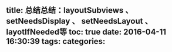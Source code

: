 title: 总结总结：layoutSubviews 、setNeedsDisplay 、 setNeedsLayout 、layotIfNeeded等
toc: true
date: 2016-04-11 16:30:39
tags:
categories:
---

